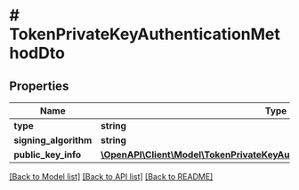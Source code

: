 # # TokenPrivateKeyAuthenticationMethodDto

## Properties

| Name                  | Type                                                                                                                                    | Description | Notes |
| --------------------- | --------------------------------------------------------------------------------------------------------------------------------------- | ----------- | ----- |
| **type**              | **string**                                                                                                                              |             |
| **signing_algorithm** | **string**                                                                                                                              |             |
| **public_key_info**   | [**\OpenAPI\Client\Model\TokenPrivateKeyAuthenticationMethodDtoPublicKeyInfo**](TokenPrivateKeyAuthenticationMethodDtoPublicKeyInfo.md) |             |

[[Back to Model list]](../../README.md#models) [[Back to API list]](../../README.md#endpoints) [[Back to README]](../../README.md)

